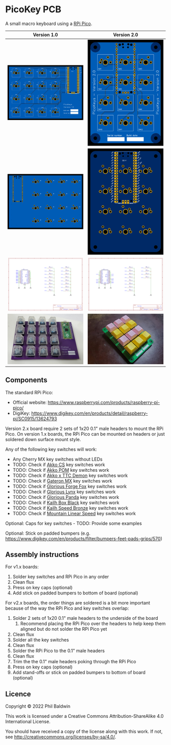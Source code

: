 PicoKey PCB
===========

A small macro keyboard using a [RPi Pico](https://www.raspberrypi.com/products/raspberry-pi-pico/).

| Version 1.0                                               | Version 2.0                                               |
| --------------------------------------------------------- | --------------------------------------------------------- |
| ![Top of v1.0 board](./Exports-v1.0/Top.svg)              | ![Top of v2.0 board](./Exports-v2.0/Top.svg)              |
| ![Bottom of v1.0 board](./Exports-v1.0/Bottom.svg)        | ![Bottom of v2.0 board](./Exports-v2.0/Bottom.svg)        |
| ![Schematic for v1.0 board](./Exports-v1.0/Schematic.png) | ![Schematic for v2.0 board](./Exports-v2.0/Schematic.png) |
| ![Photo of assembled v1.0 board](../photo-v1.0.jpg)       | ![Photo of assembled v2.0 board](../photo-v2.0.jpg)       |

Components
----------

The standard RPi Pico:

* Official website: <https://www.raspberrypi.com/products/raspberry-pi-pico/>
* DigiKey: <https://www.digikey.com/en/products/detail/raspberry-pi/SC0915/13624793>

Version 2.x board require 2 sets of 1x20 0.1" male headers to mount the RPi Pico. On version 1.x boards, the RPi Pico can be mounted on headers or just soldered down surface mount style.

Any of the following key switches will work:

* Any Cherry MX key switches without LEDs
* TODO: Check if [Akko CS](https://www.pccasegear.com/products/58938/akko-cs-crystal-blue-switches-45-pack) key switches work
* TODO: Check if [Akko POM](https://www.pccasegear.com/products/58934/akko-pom-brown-switches-45-pack) key switches work
* TODO: Check if [Akko x TTC Demon](https://www.pccasegear.com/products/55511/akko-x-ttc-demon-switches-10-pack) key switches work
* TODO: Check if [Gateron MX](https://www.pccasegear.com/products/47910/gateron-mx-switches-blue-120-pack) key switches work
* TODO: Check if [Glorious Forge Fox](https://www.pccasegear.com/products/58769/glorious-forge-fox-switches-120-pack-lubed) key switches work
* TODO: Check if [Glorious Lynx](https://www.pccasegear.com/products/55150/glorious-lynx-switches-36-pack) key switches work
* TODO: Check if [Glorious Panda](https://www.pccasegear.com/products/51561/glorious-panda-switches-36-pack) key switches work
* TODO: Check if [Kailh Box Black](https://www.pccasegear.com/products/51695/kailh-box-black-switches-120-pack) key switches work
* TODO: Check if [Kailh Speed Bronze](https://www.pccasegear.com/products/51696/kailh-speed-bronze-switches-120-pack) key switches work
* TODO: Check if [Mountain Linear Speed](https://www.pccasegear.com/products/57926/mountain-linear-speed-switches-110-pack-lubed) key switches work

Optional: Caps for key switches - TODO: Provide some examples

Optional: Stick on padded bumpers (e.g. <https://www.digikey.com/en/products/filter/bumpers-feet-pads-grips/570>)

Assembly instructions
---------------------

For v1.x boards:

1. Solder key switches and RPi Pico in any order
2. Clean flux
3. Press on key caps (optional)
4. Add stick on padded bumpers to bottom of board (optional)

For v2.x boards, the order things are soldered is a bit more important because of the way the RPi Pico and key switches overlap:

1. Solder 2 sets of 1x20 0.1" male headers to the underside of the board
   1. Recommend placing the RPi Pico over the headers to help keep them aligned but do not solder the RPi Pico yet
2. Clean flux
3. Solder all the key switches
4. Clean flux
5. Solder the RPi Pico to the 0.1" male headers
6. Clean flux
7. Trim the the 0.1" male headers poking through the RPi Pico
8. Press on key caps (optional)
9. Add stand-offs or stick on padded bumpers to bottom of board (optional)

Licence
-------

Copyright © 2022 Phil Baldwin

This work is licensed under a Creative Commons Attribution-ShareAlike 4.0 International License.

You should have received a copy of the license along with this work. If not, see <http://creativecommons.org/licenses/by-sa/4.0/>.
